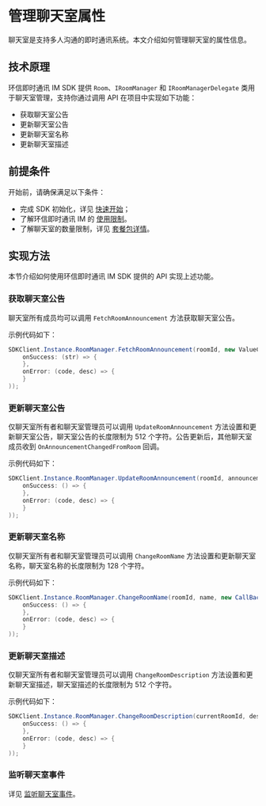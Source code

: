 # 管理聊天室属性

<Toc />

聊天室是支持多人沟通的即时通讯系统。本文介绍如何管理聊天室的属性信息。

## 技术原理

环信即时通讯 IM SDK 提供 `Room`、`IRoomManager` 和 `IRoomManagerDelegate` 类用于聊天室管理，支持你通过调用 API 在项目中实现如下功能：

- 获取聊天室公告
- 更新聊天室公告
- 更新聊天室名称
- 更新聊天室描述

## 前提条件

开始前，请确保满足以下条件：

- 完成 SDK 初始化，详见 [快速开始](quickstart.html)；
- 了解环信即时通讯 IM 的 [使用限制](/product/limitation.html)。
- 了解聊天室的数量限制，详见 [套餐包详情](https://www.easemob.com/pricing/im)。

## 实现方法

本节介绍如何使用环信即时通讯 IM SDK 提供的 API 实现上述功能。

### 获取聊天室公告

聊天室所有成员均可以调用 `FetchRoomAnnouncement` 方法获取聊天室公告。

示例代码如下：

```csharp
SDKClient.Instance.RoomManager.FetchRoomAnnouncement(roomId, new ValueCallBack<string>(
    onSuccess: (str) => {
    },
    onError: (code, desc) => {
    }
));
```

### 更新聊天室公告

仅聊天室所有者和聊天室管理员可以调用 `UpdateRoomAnnouncement` 方法设置和更新聊天室公告，聊天室公告的长度限制为 512 个字符。公告更新后，其他聊天室成员收到 `OnAnnouncementChangedFromRoom` 回调。

示例代码如下：

```csharp
SDKClient.Instance.RoomManager.UpdateRoomAnnouncement(roomId, announcement, new CallBack(
    onSuccess: () => {
    },
    onError: (code, desc) => {
    }
));
```

### 更新聊天室名称

仅聊天室所有者和聊天室管理员可以调用 `ChangeRoomName` 方法设置和更新聊天室名称，聊天室名称的长度限制为 128 个字符。

示例代码如下：

```csharp
SDKClient.Instance.RoomManager.ChangeRoomName(roomId, name, new CallBack(
    onSuccess: () => {
    },
    onError: (code, desc) => {
    }
));
```

### 更新聊天室描述

仅聊天室所有者和聊天室管理员可以调用 `ChangeRoomDescription` 方法设置和更新聊天室描述，聊天室描述的长度限制为 512 个字符。

示例代码如下：

```csharp
SDKClient.Instance.RoomManager.ChangeRoomDescription(currentRoomId, description, new CallBack(
    onSuccess: () => {
    },
    onError: (code, desc) => {
    }
));
```

### 监听聊天室事件

详见 [监听聊天室事件](room_manage.html#监听聊天室事件)。